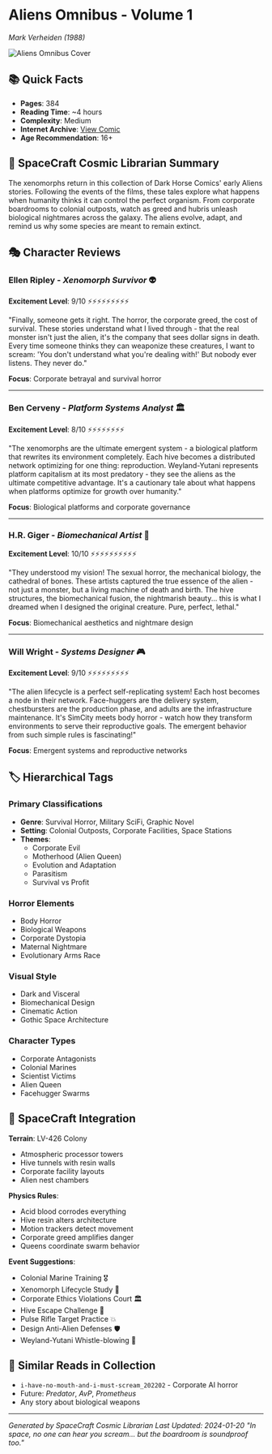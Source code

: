# Aliens Omnibus - Volume 1
*Mark Verheiden (1988)*

![Aliens Omnibus Cover](AliensOmnibusVolume1.jpg)

## 📚 Quick Facts
- **Pages**: 384
- **Reading Time**: ~4 hours
- **Complexity**: Medium
- **Internet Archive**: [View Comic](http://archive.org/details/AliensOmnibusVolume1)
- **Age Recommendation**: 16+

## 🌌 SpaceCraft Cosmic Librarian Summary

The xenomorphs return in this collection of Dark Horse Comics' early Aliens stories. Following the events of the films, these tales explore what happens when humanity thinks it can control the perfect organism. From corporate boardrooms to colonial outposts, watch as greed and hubris unleash biological nightmares across the galaxy. The aliens evolve, adapt, and remind us why some species are meant to remain extinct.

## 🎭 Character Reviews

### Ellen Ripley - *Xenomorph Survivor* 👽
**Excitement Level**: 9/10 ⚡⚡⚡⚡⚡⚡⚡⚡⚡

"Finally, someone gets it right. The horror, the corporate greed, the cost of survival. These stories understand what I lived through - that the real monster isn't just the alien, it's the company that sees dollar signs in death. Every time someone thinks they can weaponize these creatures, I want to scream: 'You don't understand what you're dealing with!' But nobody ever listens. They never do."

**Focus**: Corporate betrayal and survival horror

---

### Ben Cerveny - *Platform Systems Analyst* 🏛️
**Excitement Level**: 8/10 ⚡⚡⚡⚡⚡⚡⚡⚡

"The xenomorphs are the ultimate emergent system - a biological platform that rewrites its environment completely. Each hive becomes a distributed network optimizing for one thing: reproduction. Weyland-Yutani represents platform capitalism at its most predatory - they see the aliens as the ultimate competitive advantage. It's a cautionary tale about what happens when platforms optimize for growth over humanity."

**Focus**: Biological platforms and corporate governance

---

### H.R. Giger - *Biomechanical Artist* 🎨
**Excitement Level**: 10/10 ⚡⚡⚡⚡⚡⚡⚡⚡⚡⚡

"They understood my vision! The sexual horror, the mechanical biology, the cathedral of bones. These artists captured the true essence of the alien - not just a monster, but a living machine of death and birth. The hive structures, the biomechanical fusion, the nightmarish beauty... this is what I dreamed when I designed the original creature. Pure, perfect, lethal."

**Focus**: Biomechanical aesthetics and nightmare design

---

### Will Wright - *Systems Designer* 🎮
**Excitement Level**: 9/10 ⚡⚡⚡⚡⚡⚡⚡⚡⚡

"The alien lifecycle is a perfect self-replicating system! Each host becomes a node in their network. Face-huggers are the delivery system, chestbursters are the production phase, and adults are the infrastructure maintenance. It's SimCity meets body horror - watch how they transform environments to serve their reproductive goals. The emergent behavior from such simple rules is fascinating!"

**Focus**: Emergent systems and reproductive networks

## 🏷️ Hierarchical Tags

### Primary Classifications
- **Genre**: Survival Horror, Military SciFi, Graphic Novel
- **Setting**: Colonial Outposts, Corporate Facilities, Space Stations
- **Themes**: 
  - Corporate Evil
  - Motherhood (Alien Queen)
  - Evolution and Adaptation
  - Parasitism
  - Survival vs Profit

### Horror Elements
- Body Horror
- Biological Weapons
- Corporate Dystopia
- Maternal Nightmare
- Evolutionary Arms Race

### Visual Style
- Dark and Visceral
- Biomechanical Design
- Cinematic Action
- Gothic Space Architecture

### Character Types
- Corporate Antagonists
- Colonial Marines
- Scientist Victims
- Alien Queen
- Facehugger Swarms

## 🌟 SpaceCraft Integration

**Terrain**: LV-426 Colony
- Atmospheric processor towers
- Hive tunnels with resin walls
- Corporate facility layouts
- Alien nest chambers

**Physics Rules**:
- Acid blood corrodes everything
- Hive resin alters architecture
- Motion trackers detect movement
- Corporate greed amplifies danger
- Queens coordinate swarm behavior

**Event Suggestions**:
- Colonial Marine Training 🎖️
- Xenomorph Lifecycle Study 🧬
- Corporate Ethics Violations Court 🏛️
- Hive Escape Challenge 🏃
- Pulse Rifle Target Practice 💥
- Design Anti-Alien Defenses 🛡️
- Weyland-Yutani Whistle-blowing 📢

## 📖 Similar Reads in Collection
- `i-have-no-mouth-and-i-must-scream_202202` - Corporate AI horror
- Future: *Predator*, *AvP*, *Prometheus*
- Any story about biological weapons

---
*Generated by SpaceCraft Cosmic Librarian*
*Last Updated: 2024-01-20*
*"In space, no one can hear you scream... but the boardroom is soundproof too."* 